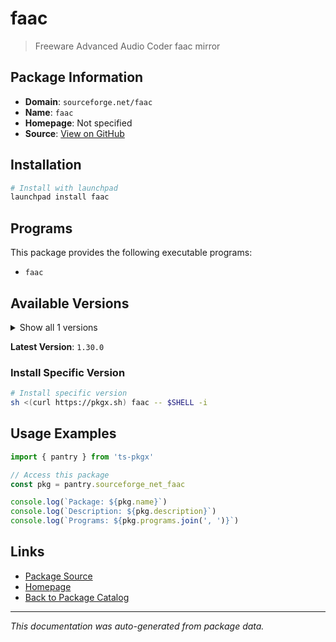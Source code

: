 # faac

> Freeware Advanced Audio Coder faac mirror

## Package Information

- **Domain**: `sourceforge.net/faac`
- **Name**: `faac`
- **Homepage**: Not specified
- **Source**: [View on GitHub](https://github.com/pkgxdev/pantry/tree/main/projects/sourceforge.net/faac/package.yml)

## Installation

```bash
# Install with launchpad
launchpad install faac
```

## Programs

This package provides the following executable programs:

- `faac`

## Available Versions

<details>
<summary>Show all 1 versions</summary>

- `1.30.0`

</details>

**Latest Version**: `1.30.0`

### Install Specific Version

```bash
# Install specific version
sh <(curl https://pkgx.sh) faac -- $SHELL -i
```

## Usage Examples

```typescript
import { pantry } from 'ts-pkgx'

// Access this package
const pkg = pantry.sourceforge_net_faac

console.log(`Package: ${pkg.name}`)
console.log(`Description: ${pkg.description}`)
console.log(`Programs: ${pkg.programs.join(', ')}`)
```

## Links

- [Package Source](https://github.com/pkgxdev/pantry/tree/main/projects/sourceforge.net/faac/package.yml)
- [Homepage](#)
- [Back to Package Catalog](../package-catalog.md)

---

*This documentation was auto-generated from package data.*

